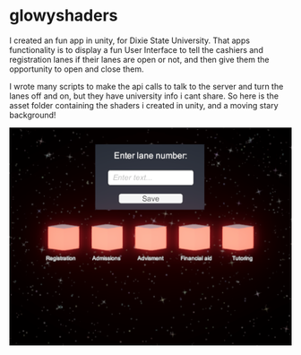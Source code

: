 # glowyshaders

I created an fun app in unity, for Dixie State University. That apps functionality is to display a fun User Interface to tell the cashiers and registration lanes
if their lanes are open or not, and then give them the opportunity to open and close them.

I wrote many scripts to make the api calls to talk to the server and turn the lanes off and on, but they have university info i cant share. So here is the asset folder
containing the shaders i created in unity, and a moving stary background!

![Semantic description of image](/images/RegisterPic.PNG "Image Title")
